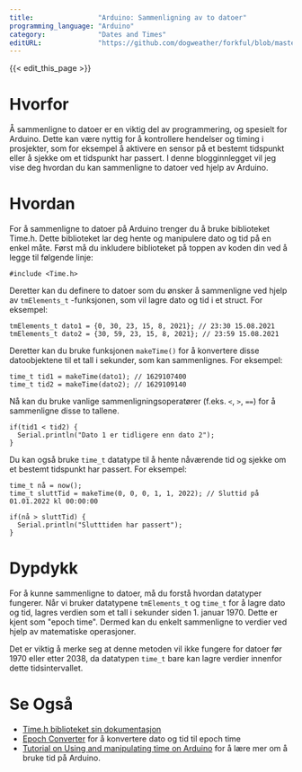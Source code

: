 ```yaml
---
title:                "Arduino: Sammenligning av to datoer"
programming_language: "Arduino"
category:             "Dates and Times"
editURL:              "https://github.com/dogweather/forkful/blob/master/content/no/arduino/comparing-two-dates.md"
---
```


{{< edit_this_page >}}

# Hvorfor
Å sammenligne to datoer er en viktig del av programmering, og spesielt for Arduino. Dette kan være nyttig for å kontrollere hendelser og timing i prosjekter, som for eksempel å aktivere en sensor på et bestemt tidspunkt eller å sjekke om et tidspunkt har passert. I denne blogginnlegget vil jeg vise deg hvordan du kan sammenligne to datoer ved hjelp av Arduino.

# Hvordan 
For å sammenligne to datoer på Arduino trenger du å bruke biblioteket Time.h. Dette biblioteket lar deg hente og manipulere dato og tid på en enkel måte. Først må du inkludere biblioteket på toppen av koden din ved å legge til følgende linje:

```Arduino
#include <Time.h>
```

Deretter kan du definere to datoer som du ønsker å sammenligne ved hjelp av `tmElements_t` -funksjonen, som vil lagre dato og tid i et struct. For eksempel:

```Arduino
tmElements_t dato1 = {0, 30, 23, 15, 8, 2021}; // 23:30 15.08.2021
tmElements_t dato2 = {30, 59, 23, 15, 8, 2021}; // 23:59 15.08.2021
```

Deretter kan du bruke funksjonen `makeTime()` for å konvertere disse datoobjektene til et tall i sekunder, som kan sammenlignes. For eksempel:

```Arduino
time_t tid1 = makeTime(dato1); // 1629107400
time_t tid2 = makeTime(dato2); // 1629109140
```

Nå kan du bruke vanlige sammenligningsoperatører (f.eks. `<`, `>`, `==`) for å sammenligne disse to tallene.

```Arduino
if(tid1 < tid2) {
  Serial.println("Dato 1 er tidligere enn dato 2");
}
```

Du kan også bruke `time_t` datatype til å hente nåværende tid og sjekke om et bestemt tidspunkt har passert. For eksempel:

```Arduino
time_t nå = now();
time_t sluttTid = makeTime(0, 0, 0, 1, 1, 2022); // Sluttid på 01.01.2022 kl 00:00:00

if(nå > sluttTid) {
  Serial.println("Slutttiden har passert");
}
```

# Dypdykk
For å kunne sammenligne to datoer, må du forstå hvordan datatyper fungerer. Når vi bruker datatypene `tmElements_t` og `time_t` for å lagre dato og tid, lagres verdien som et tall i sekunder siden 1. januar 1970. Dette er kjent som "epoch time". Dermed kan du enkelt sammenligne to verdier ved hjelp av matematiske operasjoner.

Det er viktig å merke seg at denne metoden vil ikke fungere for datoer før 1970 eller etter 2038, da datatypen `time_t` bare kan lagre verdier innenfor dette tidsintervallet.

# Se Også
- [Time.h biblioteket sin dokumentasjon](https://www.pjrc.com/teensy/td_libs_Time.html)
- [Epoch Converter](https://www.epochconverter.com/) for å konvertere dato og tid til epoch time
- [Tutorial on Using and manipulating time on Arduino](https://www.geekstips.com/tutorial-how-to-use-time-and-manipulate-it-on-arduino/) for å lære mer om å bruke tid på Arduino.